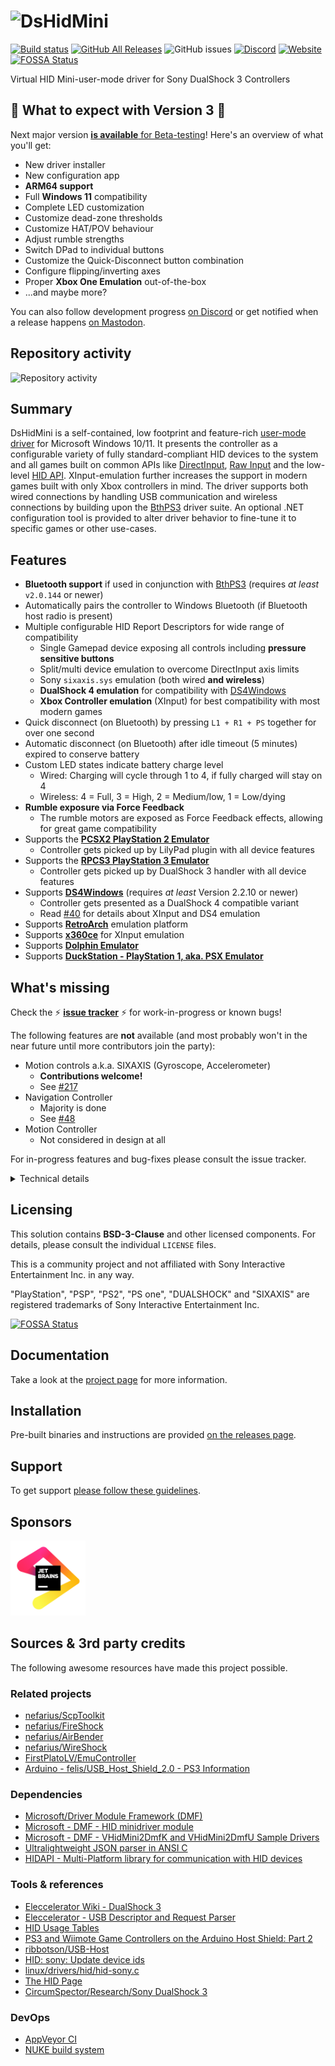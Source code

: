 # <img src="assets/FireShock.png" align="left" />DsHidMini

[![Build status](https://ci.appveyor.com/api/projects/status/vmf09i95d06c8mbh/branch/master?svg=true)](https://ci.appveyor.com/project/nefarius/dshidmini/branch/master) [![GitHub All Releases](https://img.shields.io/github/downloads/nefarius/DsHidMini/total)](https://somsubhra.github.io/github-release-stats/?username=nefarius&repository=DsHidMini) ![GitHub issues](https://img.shields.io/github/issues/nefarius/DsHidMini) [![Discord](https://img.shields.io/discord/346756263763378176.svg)](https://discord.nefarius.at/) [![Website](https://img.shields.io/website-up-down-green-red/https/docs.nefarius.at.svg?label=docs.nefarius.at)](https://docs.nefarius.at/)
[![FOSSA Status](https://app.fossa.com/api/projects/git%2Bgithub.com%2Fnefarius%2FDsHidMini.svg?type=shield)](https://app.fossa.com/projects/git%2Bgithub.com%2Fnefarius%2FDsHidMini?ref=badge_shield)

Virtual HID Mini-user-mode driver for Sony DualShock 3 Controllers

## 🚨 What to expect with Version 3 🚨

Next major version [**is available** for Beta-testing](https://github.com/nefarius/DsHidMini/releases/tag/setup-v3.0.3)!
Here's an overview of what you'll get:

- New driver installer
- New configuration app
- **ARM64 support**
- Full **Windows 11** compatibility
- Complete LED customization
- Customize dead-zone thresholds
- Customize HAT/POV behaviour
- Adjust rumble strengths
- Switch DPad to individual buttons
- Customize the Quick-Disconnect button combination
- Configure flipping/inverting axes
- Proper **Xbox One Emulation** out-of-the-box
- ...and maybe more?

You can also follow development progress [on Discord](https://discord.nefarius.at/) or get notified when a release
happens [on Mastodon](https://fosstodon.org/@Nefarius).

## Repository activity

<picture>
  <source media="(prefers-color-scheme: dark)" srcset="https://ghstats.api.nefarius.systems/widgets/github/nefarius/DsHidMini/changes/latest?foregroundColour=%23C4D1DE&maxCommits=10">
  <source media="(prefers-color-scheme: light)" srcset="https://ghstats.api.nefarius.systems/widgets/github/nefarius/DsHidMini/changes/latest?maxCommits=10">
  <img alt="Repository activity" src="https://ghstats.api.nefarius.systems/widgets/github/nefarius/DsHidMini/changes/latest?maxCommits=10">
</picture>

<!--
![](https://us-central1-progress-markdown.cloudfunctions.net/progress/50)
-->

## Summary

DsHidMini is a self-contained, low footprint and
feature-rich [user-mode driver](https://docs.microsoft.com/en-us/windows-hardware/drivers/wdf/overview-of-the-umdf) for
Microsoft Windows 10/11. It presents the controller as a configurable variety of fully standard-compliant HID devices to
the system and all games built on common APIs
like [DirectInput](https://docs.microsoft.com/en-us/previous-versions/windows/desktop/ee416842(v=vs.85)), [Raw Input](https://docs.microsoft.com/en-us/windows/win32/inputdev/raw-input)
and the low-level [HID API](https://docs.microsoft.com/en-us/windows-hardware/drivers/hid/introduction-to-hid-concepts).
XInput-emulation further increases the support in modern games built with only Xbox controllers in mind. The driver
supports both wired connections by handling USB communication and wireless connections by building upon
the [BthPS3](https://github.com/nefarius/BthPS3) driver suite. An optional .NET configuration tool is provided to alter
driver behavior to fine-tune it to specific games or other use-cases.

## Features

- **Bluetooth support** if used in conjunction with [BthPS3](https://github.com/nefarius/BthPS3) (requires *at
  least* `v2.0.144` or newer)
- Automatically pairs the controller to Windows Bluetooth (if Bluetooth host radio is present)
- Multiple configurable HID Report Descriptors for wide range of compatibility
    - Single Gamepad device exposing all controls including **pressure sensitive buttons**
    - Split/multi device emulation to overcome DirectInput axis limits
    - Sony `sixaxis.sys` emulation (both wired **and wireless**)
    - **DualShock 4 emulation** for compatibility with [DS4Windows](https://github.com/Ryochan7/DS4Windows)
    - **Xbox Controller emulation** (XInput) for best compatibility with most modern games
- Quick disconnect (on Bluetooth) by pressing `L1 + R1 + PS` together for over one second
- Automatic disconnect (on Bluetooth) after idle timeout (5 minutes) expired to conserve battery
- Custom LED states indicate battery charge level
    - Wired: Charging will cycle through 1 to 4, if fully charged will stay on 4
    - Wireless: 4 = Full, 3 = High, 2 = Medium/low, 1 = Low/dying
- **Rumble exposure via Force Feedback**
    - The rumble motors are exposed as Force Feedback effects, allowing for great game compatibility
- Supports the [**PCSX2 PlayStation 2 Emulator**](https://pcsx2.net/)
    - Controller gets picked up by LilyPad plugin with all device features
- Supports the [**RPCS3 PlayStation 3 Emulator**](https://rpcs3.net/)
    - Controller gets picked up by DualShock 3 handler with all device features
- Supports [**DS4Windows**](https://github.com/Ryochan7/DS4Windows) (requires *at least* Version 2.2.10 or newer)
    - Controller gets presented as a DualShock 4 compatible variant
    - Read [#40](../../issues/40) for details about XInput and DS4 emulation
- Supports [**RetroArch**](https://www.retroarch.com/) emulation platform
- Supports [**x360ce**](https://www.x360ce.com/) for XInput emulation
- Supports [**Dolphin Emulator**](https://dolphin-emu.org/)
- Supports [**DuckStation - PlayStation 1, aka. PSX Emulator**](https://github.com/stenzek/duckstation)

## What's missing

Check the ⚡ [**issue tracker**](https://github.com/nefarius/DsHidMini/issues) ⚡ for work-in-progress or known bugs!

The following features are **not** available (and most probably won't in the near future until more contributors join
the party):

- Motion controls a.k.a. SIXAXIS (Gyroscope, Accelerometer)
    - **Contributions welcome!**
    - See [#217](https://github.com/nefarius/DsHidMini/issues/217)
- Navigation Controller
    - Majority is done
    - See [#48](https://github.com/nefarius/DsHidMini/issues/48)
- Motion Controller
    - Not considered in design at all

For in-progress features and bug-fixes please consult the issue tracker.

<details>

<summary>Technical details</summary>

## How it works

DsHidMini is a filter driver sitting below `mshidumdf.sys` and acts as a function driver for USB and Bluetooth through
the [User-mode Driver Framework Reflector](https://docs.microsoft.com/en-us/windows-hardware/drivers/wdf/detailed-view-of-the-umdf-architecture),
handling translation of incoming HID I/O traffic to underlying USB/Bluetooth I/O and vice versa. On USB it replaces the
Windows stock drivers for the Sony hardware and presents the device as a variety of user-configurable HID devices (see
documentation). On Bluetooth in conjunction with BthPS3 it replaces the need
for [Shibari](https://github.com/nefarius/Shibari) as the driver directly communicates over wireless channels and takes
care of the necessary translation logic. As a user-mode driver it has limited access to the registry, therefore
device-specific settings are stored and retrieved using
the [Unified Device Property Model](https://docs.microsoft.com/en-us/windows-hardware/drivers/install/unified-device-property-model--windows-vista-and-later-)
API. Most of the core HID heavy lifting is done by the
amazing [DMF_VirtualHidMini](https://github.com/microsoft/DMF/blob/master/Dmf/Modules.Library/Dmf_VirtualHidMini.md)
module which greatly reduced the need for boilerplate code and sped up development tremendously.

## Environment

DsHidMini components (drivers, utilities) are designed for **Windows 10**, version 1809 or newer (x86, x64).

The dependencies used in DsHidMini don't exist in Windows 7/8/8.1 so they can't be supported.

## How to build

### Prerequisites

- [Step 1: Install Visual Studio 2022](https://learn.microsoft.com/en-us/windows-hardware/drivers/download-the-wdk#download-icon-step-1-install-visual-studio-2022)
- [Step 2: Install Windows 11, version 22H2 SDK](https://learn.microsoft.com/en-us/windows-hardware/drivers/download-the-wdk#download-icon-step-2-install-windows-11-version-22h2-sdk)
- [Step 3: Install Windows 11, version 22H2 WDK](https://learn.microsoft.com/en-us/windows-hardware/drivers/download-the-wdk#download-icon-step-3-install-windows-11-version-22h2-wdk)
- [Step 4: Clone the Driver Module Framework (DMF)](https://github.com/microsoft/DMF) into the same parent directory.
    - **Important:** requires *at least* [`v1.1.83`](https://github.com/microsoft/DMF/releases/tag/v1.1.83) or newer
    - Build the `DmfU` project with Release and Debug configurations for all architectures (x64 and Win32).

You can build individual projects of the solution within Visual Studio.

</details>

## Licensing

This solution contains **BSD-3-Clause** and other licensed components. For details, please consult the
individual `LICENSE` files.

This is a community project and not affiliated with Sony Interactive Entertainment Inc. in any way.

"PlayStation", "PSP", "PS2", "PS one", "DUALSHOCK" and "SIXAXIS" are registered trademarks of Sony Interactive
Entertainment Inc.


[![FOSSA Status](https://app.fossa.com/api/projects/git%2Bgithub.com%2Fnefarius%2FDsHidMini.svg?type=large)](https://app.fossa.com/projects/git%2Bgithub.com%2Fnefarius%2FDsHidMini?ref=badge_large)

## Documentation

Take a look at the [project page](https://docs.nefarius.at/projects/DsHidMini/) for more information.

## Installation

Pre-built binaries and instructions are provided [on the releases page](../../releases).

## Support

To get support [please follow these guidelines](https://docs.nefarius.at/Community-Support/).

## Sponsors

[<img src="https://raw.githubusercontent.com/devicons/devicon/master/icons/jetbrains/jetbrains-original.svg" title="JetBrains ReSharper" alt="JetBrains" width="120" height="120"/>](https://www.jetbrains.com/resharper/)

## Sources & 3rd party credits

The following awesome resources have made this project possible.

### Related projects

- [nefarius/ScpToolkit](https://github.com/nefarius/ScpToolkit)
- [nefarius/FireShock](https://github.com/nefarius/FireShock)
- [nefarius/AirBender](https://github.com/nefarius/AirBender)
- [nefarius/WireShock](https://github.com/nefarius/WireShock)
- [FirstPlatoLV/EmuController](https://github.com/FirstPlatoLV/EmuController)
- [Arduino - felis/USB_Host_Shield_2.0 - PS3 Information](https://github.com/felis/USB_Host_Shield_2.0/wiki/PS3-Information#USB)

### Dependencies

- [Microsoft/Driver Module Framework (DMF)](https://github.com/microsoft/DMF)
- [Microsoft - DMF - HID minidriver module](https://github.com/microsoft/DMF/issues/69)
- [Microsoft - DMF - VHidMini2DmfK and VHidMini2DmfU Sample Drivers](https://github.com/microsoft/DMF/tree/master/DmfSamples/VHidMini2Dmf)
- [Ultralightweight JSON parser in ANSI C](https://github.com/DaveGamble/cJSON)
- [HIDAPI - Multi-Platform library for communication with HID devices](https://github.com/libusb/hidapi)

### Tools & references

- [Eleccelerator Wiki - DualShock 3](http://eleccelerator.com/wiki/index.php?title=DualShock_3)
- [Eleccelerator - USB Descriptor and Request Parser](http://eleccelerator.com/usbdescreqparser/)
- [HID Usage Tables](https://usb.org/sites/default/files/documents/hut1_12v2.pdf)
- [PS3 and Wiimote Game Controllers on the Arduino Host Shield: Part 2](https://web.archive.org/web/20160326093555/https://www.circuitsathome.com/mcu/ps3-and-wiimote-game-controllers-on-the-arduino-host-shield-part-2)
- [ribbotson/USB-Host](https://github.com/ribbotson/USB-Host/tree/master/ps3/PS3USB)
- [HID: sony: Update device ids](https://patchwork.kernel.org/patch/9367441/)
- [linux/drivers/hid/hid-sony.c](https://github.com/torvalds/linux/blob/master/drivers/hid/hid-sony.c)
- [The HID Page](http://janaxelson.com/hidpage.htm)
- [CircumSpector/Research/Sony DualShock 3](https://github.com/CircumSpector/Research/tree/master/Sony%20DualShock%203)

### DevOps

- [AppVeyor CI](https://www.appveyor.com/)
- [NUKE build system](https://nuke.build/)